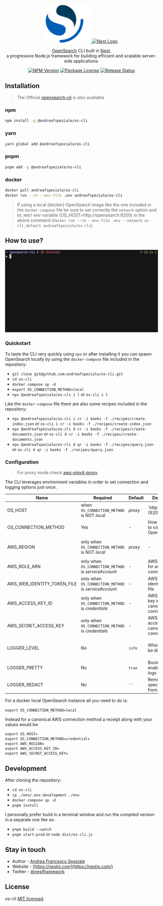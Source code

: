 <div align="center">
  <p>
    <a href="https://opensearch.org/" target="blank">
      <img src="./assets/os-logo.png" width="150" alt="OpenSearch Logo" />
    </a>
    <b></b>
    <a href="https://nestjs.com/" target="blank">
      <img src="https://nestjs.com/img/logo_text.svg" width="320" alt="Nest Logo" />
    </a>
  </p>
  <p>
    <a href="https://opensearch.org/" target="blank">OpenSearch</a> CLI built in <a href="https://github.com/nestjs/nest" target="blank">Nest</a>,<br>
    a progressive Node.js framework for building efficient and scalable server-side applications.
  </p>
  <p>
    <a href="https://www.npmjs.com/@andreafspeziale/os-cli" target="_blank"><img src="https://img.shields.io/npm/v/@andreafspeziale/os-cli.svg" alt="NPM Version" /></a>
    <a href="https://www.npmjs.com/@andreafspeziale/os-cli" target="_blank"><img src="https://img.shields.io/npm/l/@andreafspeziale/os-cli.svg" alt="Package License" /></a>
    <a href="https://github.com/andreafspeziale/os-cli/actions" target="_blank"><img src="https://img.shields.io/github/actions/workflow/status/andreafspeziale/os-cli/release.yml" alt="Release Status"/></a>
  <p>
</div>

## Installation
> The Official [opensearch-cli](https://opensearch.org/docs/latest/tools/cli/) is also available

### npm

```sh
npm install -g @andreafspeziale/os-cli
```

### yarn

```sh
yarn global add @andreafspeziale/os-cli
```

### pnpm

```sh
pnpm add -g @andreafspeziale/os-cli
```

### docker

```sh
docker pull andreafspeziale/os-cli
docker run --rm --env-file .env andreafspeziale/os-cli
```

> If using a local (docker) OpenSearch image like the one included in the `docker-compose` file be sure to set correctly the `network` option and `OS_HOST` env variable (OS_HOST=http://opensearch:9200) in the above command (`docker run --rm --env-file .env --network os-cli_default andreafspeziale/os-cli`)

## How to use?

![](./assets/terminal.gif)

### Quickstart

To taste the CLI very quickly using `npx` or after installing it you can spawn OpenSearch locally by using the `docker-compose` file included in the repository:

- `git clone git@github.com:andreafspeziale/os-cli.git`
- `cd os-cli`
- `docker compose up -d`
- `export OS_CONNECTION_METHOD=local`
- `npx @andreafspeziale/os-cli i l` or `os-cli i l`

Like the `docker-compose` file there are also some recipes included in the repository:

- `npx @andreafspeziale/os-cli i cr -i books -f ./recipes/create-index.json` or `os-cli i cr -i books -f ./recipes/create-index.json`
- `npx @andreafspeziale/os-cli d cr -i books -f ./recipes/create-documents.json` or `os-cli d cr -i books -f ./recipes/create-documents.json`
- `npx @andreafspeziale/os-cli d qr -i books -f ./recipes/query.json` or `os-cli d qr -i books -f ./recipes/query.json`

### Configuration
> For proxy mode check [aws-sigv4-proxy](https://github.com/awslabs/aws-sigv4-proxy)

The CLI leverages environment variables in order to set connection and logging options just once.

| Name                        | Required                                                  | Default                          | Description                                    | Values                                                          |
|-----------------------------|-----------------------------------------------------------|----------------------------------|------------------------------------------------|-----------------------------------------------------------------|
| OS_HOST                     | when `OS_CONNECTION_METHOD` is NOT _local_ | _proxy_      | `http://localhost:(9200 | 8080)` | OpenSearch connection host                     | -                                                               |
| OS_CONNECTION_METHOD        | Yes                                                       | -                                | How you want to connect to OpenSearch          | [`local`, `proxy`, `serviceAccount`, `credentials`]             |
| AWS_REGION                  | only when `OS_CONNECTION_METHOD` is NOT _local_ | _proxy_ | -                                | OpenSearch AWS connection region               | -                                                               |
| AWS_ROLE_ARN                | only when `OS_CONNECTION_METHOD` is _serviceAccount_      | -                                | AWS role ARN for assume role connection        | -                                                               |
| AWS_WEB_IDENTITY_TOKEN_FILE | only when `OS_CONNECTION_METHOD` is _serviceAccount_      | -                                | AWS web identity token file                    | -                                                               |
| AWS_ACCESS_KEY_ID           | only when `OS_CONNECTION_METHOD` is _credentials_         | -                                | AWS access key id for canonical connection     | -                                                               |
| AWS_SECRET_ACCESS_KEY       | only when `OS_CONNECTION_METHOD` is _credentials_         | -                                | AWS secret access key for canonical connection | -                                                               |
| LOGGER_LEVEL                | No                                                        | `info`                           | Which logs will be displayed                   | [`silent`, `error`, `warn`, `info`, `http`, `verbose`, `debug`] |
| LOGGER_PRETTY               | No                                                        | `true`                           | Boolean to enable/disable logs formatting      | `true`, `false`                                                 |
| LOGGER_REDACT               | No                                                        | `''`                             | Removed specified words from logs              | -                                                               |

For a docker local OpenSearch instance all you need to do is:

`export OS_CONNECTION_METHOD=local`

Instead for a canonical AWS connection method a receipt along with your values would be:

```
export OS_HOST=
export OS_CONNECTION_METHOD=credentials
export AWS_REGION=
export AWS_ACCESS_KEY_ID=
export AWS_SECRET_ACCESS_KEY=
```

## Development

After cloning the repository:

- `cd os-cli`
- `cp ./env/.env.development ./env`
- `docker compose up -d`
- `pnpm install`

I personally prefer build in a terminal window and run the compiled version in a separate one like so:

- `pnpm build --watch`
- `pnpm start:prod` or `node dist/os-cli.js`

## Stay in touch

- Author - [Andrea Francesco Speziale](https://twitter.com/andreafspeziale)
- Website - [https://nestjs.com](https://nestjs.com/)
- Twitter - [@nestframework](https://twitter.com/nestframework)

## License

os-cli [MIT licensed](LICENSE).

